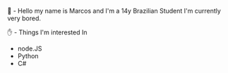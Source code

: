 👋 - Hello my name is Marcos and I'm a 14y Brazilian Student
I'm currently very bored.

✋ - Things I'm interested In
- node.JS
- Python
- C#
